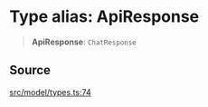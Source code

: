 # Type alias: ApiResponse

> **ApiResponse**: `ChatResponse`

## Source

[src/model/types.ts:74](https://github.com/dexaai/llm-tools/blob/1257af6/src/model/types.ts#L74)
